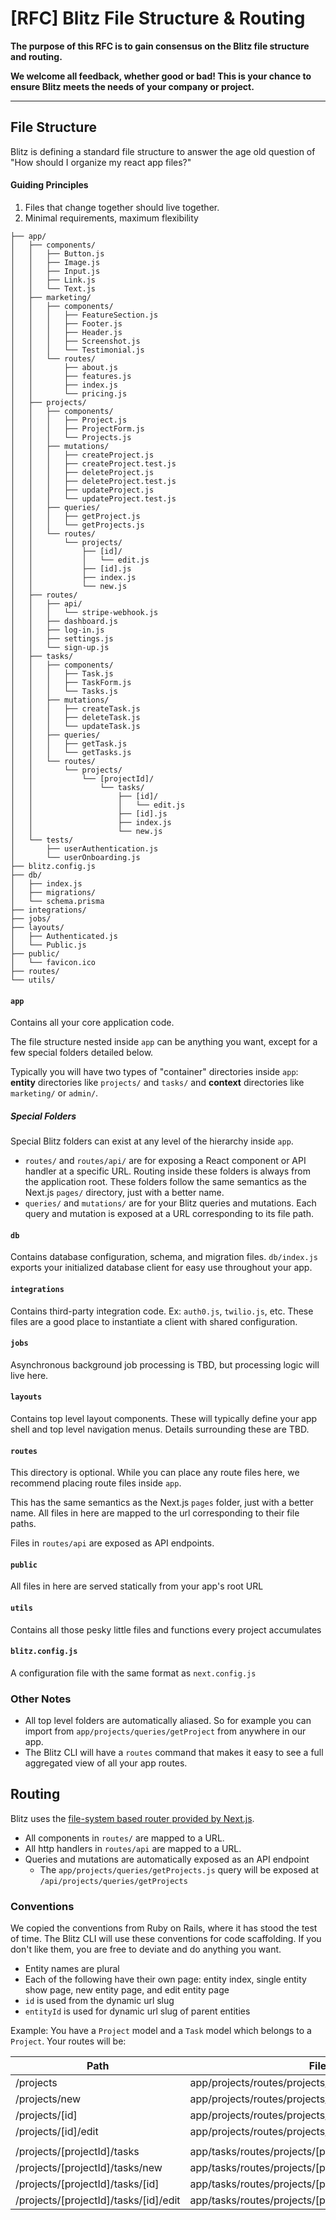 # [RFC] Blitz File Structure & Routing

**The purpose of this RFC is to gain consensus on the Blitz file structure and routing.**

**We welcome all feedback, whether good or bad! This is your chance to ensure Blitz meets the needs of your company or project.**

<hr/>


## File Structure

Blitz is defining a standard file structure to answer the age old question of "How should I organize my react app files?"

#### Guiding Principles

1. Files that change together should live together.
2. Minimal requirements, maximum flexibility


```
├── app/
│   ├── components/
│   │   ├── Button.js
│   │   ├── Image.js
│   │   ├── Input.js
│   │   ├── Link.js
│   │   └── Text.js
│   ├── marketing/
│   │   ├── components/
│   │   │   ├── FeatureSection.js
│   │   │   ├── Footer.js
│   │   │   ├── Header.js
│   │   │   ├── Screenshot.js
│   │   │   └── Testimonial.js
│   │   └── routes/
│   │       ├── about.js
│   │       ├── features.js
│   │       ├── index.js
│   │       └── pricing.js
│   ├── projects/
│   │   ├── components/
│   │   │   ├── Project.js
│   │   │   ├── ProjectForm.js
│   │   │   └── Projects.js
│   │   ├── mutations/
│   │   │   ├── createProject.js
│   │   │   ├── createProject.test.js
│   │   │   ├── deleteProject.js
│   │   │   ├── deleteProject.test.js
│   │   │   ├── updateProject.js
│   │   │   └── updateProject.test.js
│   │   ├── queries/
│   │   │   ├── getProject.js
│   │   │   └── getProjects.js
│   │   └── routes/
│   │       └── projects/
│   │           ├── [id]/
│   │           │   └── edit.js
│   │           ├── [id].js
│   │           ├── index.js
│   │           └── new.js
│   ├── routes/
│   │   ├── api/
│   │   │   └── stripe-webhook.js
│   │   ├── dashboard.js
│   │   ├── log-in.js
│   │   ├── settings.js
│   │   └── sign-up.js
│   ├── tasks/
│   │   ├── components/
│   │   │   ├── Task.js
│   │   │   ├── TaskForm.js
│   │   │   └── Tasks.js
│   │   ├── mutations/
│   │   │   ├── createTask.js
│   │   │   ├── deleteTask.js
│   │   │   └── updateTask.js
│   │   ├── queries/
│   │   │   ├── getTask.js
│   │   │   └── getTasks.js
│   │   └── routes/
│   │       └── projects/
│   │           └── [projectId]/
│   │               └── tasks/
│   │                   ├── [id]/
│   │                   │   └── edit.js
│   │                   ├── [id].js
│   │                   ├── index.js
│   │                   └── new.js
│   └── tests/
│       ├── userAuthentication.js
│       └── userOnboarding.js
├── blitz.config.js
├── db/
│   ├── index.js
│   ├── migrations/
│   └── schema.prisma
├── integrations/
├── jobs/
├── layouts/
│   ├── Authenticated.js
│   └── Public.js
├── public/
│   └── favicon.ico
├── routes/
└── utils/
```

#### `app`

Contains all your core application code.

The file structure nested inside `app` can be anything you want, except for a few special folders detailed below.

Typically you will have two types of "container" directories inside `app`: **entity** directories like `projects/` and `tasks/` and **context** directories like `marketing/` or `admin/`.

##### Special Folders

Special Blitz folders can exist at any level of the hierarchy inside `app`.

- `routes/` and `routes/api/` are for exposing a React component or API handler at a specific URL. Routing inside these folders is always from the application root. These folders follow the same semantics as the Next.js `pages/` directory, just with a better name.
- `queries/` and `mutations/` are for your Blitz queries and mutations. Each query and mutation is exposed at a URL corresponding to its file path.

#### `db`

Contains database configuration, schema, and migration files. `db/index.js` exports your initialized database client for easy use throughout your app.

#### `integrations`

Contains third-party integration code. Ex: `auth0.js`, `twilio.js`, etc. These files are a good place to instantiate a client with shared configuration.

#### `jobs`

Asynchronous background job processing is TBD, but processing logic will live here.

#### `layouts`

Contains top level layout components. These will typically define your app shell and top level navigation menus. Details surrounding these are TBD.

#### `routes`

This directory is optional. While you can place any route files here, we recommend placing route files inside `app`.

This has the same semantics as the Next.js `pages` folder, just with a better name. All files in here are mapped to the url corresponding to their file paths.

Files in `routes/api` are exposed as API endpoints.

#### `public`

All files in here are served statically from your app's root URL

#### `utils`

Contains all those pesky little files and functions every project accumulates

#### `blitz.config.js` 

A configuration file with the same format as `next.config.js`


### Other Notes

- All top level folders are automatically aliased. So for example you can import from `app/projects/queries/getProject` from anywhere in our app.
- The Blitz CLI will have a `routes` command that makes it easy to see a full aggregated view of all your app routes.


## Routing

Blitz uses the [file-system based router provided by Next.js](https://nextjs.org/docs/routing/introduction).

- All components in `routes/` are mapped to a URL.
- All http handlers in `routes/api` are mapped to a URL.
- Queries and mutations are automatically exposed as an API endpoint
  - The `app/projects/queries/getProjects.js` query will be exposed at `/api/projects/queries/getProjects`

### Conventions

We copied the conventions from Ruby on Rails, where it has stood the test of time. The Blitz CLI will use these conventions for code scaffolding. If you don't like them, you are free to deviate and do anything you want.

- Entity names are plural
- Each of the following have their own page: entity index, single entity show page, new entity page, and edit entity page
- `id` is used from the dynamic url slug
- `entityId` is used for dynamic url slug of parent entities

Example: You have a `Project` model and a `Task` model which belongs to a `Project`. Your routes will be:

| Path                                  | File                                          |
| ------------------------------------- | --------------------------------------------- |
| /projects                             | app/projects/routes/projects/index.js          |
| /projects/new                         | app/projects/routes/projects/new.js                         |
| /projects/[id]                        | app/projects/routes/projects/[id].js                        |
| /projects/[id]/edit                   | app/projects/routes/projects/[id]/edit.js                   |
|                                       |                                               |
| /projects/[projectId]/tasks           | app/tasks/routes/projects/[projectId]/tasks/index.js     |
| /projects/[projectId]/tasks/new       | app/tasks/routes/projects/[projectId]/tasks/new.js       |
| /projects/[projectId]/tasks/[id]      | app/tasks/routes/projects/[projectId]/tasks/[id].js      |
| /projects/[projectId]/tasks/[id]/edit | app/tasks/routes/projects/[projectId]/tasks/[id]/edit.js |
